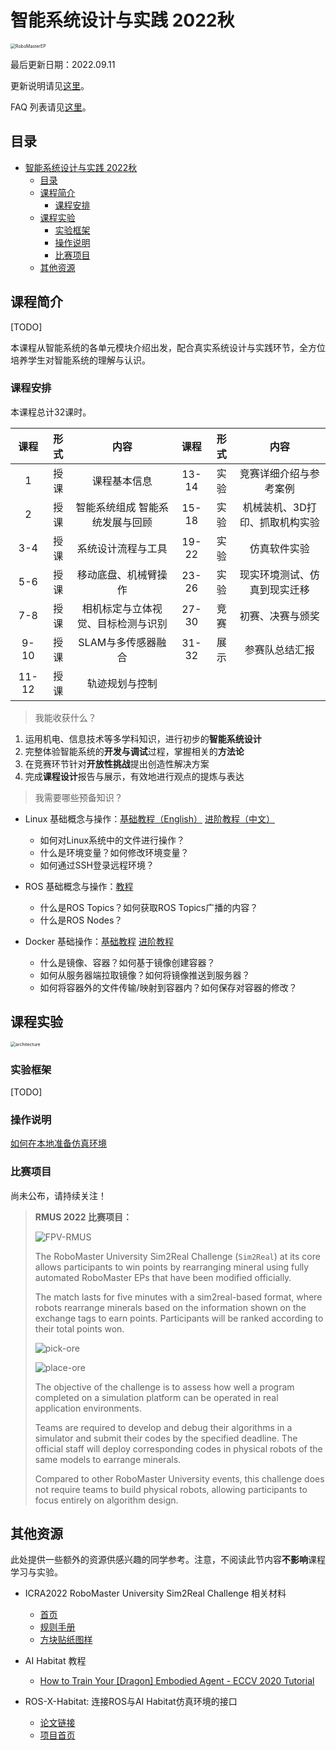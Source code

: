 # 智能系统设计与实践 2022秋

<img src="./assets/RoboMasterEP.gif" alt="RoboMasterEP" style="zoom: 50%;" />

最后更新日期：2022.09.11

更新说明请见[这里](UPDATES.md)。

FAQ 列表请见[这里](FAQ.md)。

## 目录

* [智能系统设计与实践 2022秋](#智能系统设计与实践-2022秋)
   * [目录](#目录)
   * [课程简介](#课程简介)
      * [课程安排](#课程安排)
   * [课程实验](#课程实验)
      * [实验框架](#实验框架)
      * [操作说明](#操作说明)
      * [比赛项目](#比赛项目)
   * [其他资源](#其他资源)

## 课程简介

[TODO] 

本课程从智能系统的各单元模块介绍出发，配合真实系统设计与实践环节，全方位培养学生对智能系统的理解与认识。

### 课程安排

本课程总计32课时。

|课程|形式|内容|课程|形式|内容|
|:-:|:-:|:-:|:-:|:-:|:-:|
|1|授课|课程基本信息|13-14|实验|竞赛详细介绍与参考案例|
|2|授课|智能系统组成  智能系统发展与回顾|15-18|实验|机械装机、3D打印、抓取机构实验|
|3-4|授课|系统设计流程与工具|19-22|实验|仿真软件实验|
|5-6|授课|移动底盘、机械臂操作|23-26|实验|现实环境测试、仿真到现实迁移|
|7-8|授课|相机标定与立体视觉、目标检测与识别|27-30|竞赛|初赛、决赛与颁奖|
|9-10|授课|SLAM与多传感器融合|31-32|展示|参赛队总结汇报|
|11-12|授课|轨迹规划与控制||||

> 我能收获什么？

1. 运用机电、信息技术等多学科知识，进行初步的**智能系统设计**
2. 完整体验智能系统的**开发与调试**过程，掌握相关的**方法论**
3. 在竞赛环节针对**开放性挑战**提出创造性解决方案
4. 完成**课程设计**报告与展示，有效地进行观点的提炼与表达

> 我需要哪些预备知识？

* Linux 基础概念与操作：[基础教程（English）](http://www.ee.surrey.ac.uk/Teaching/Unix/) [进阶教程（中文）](https://missing-semester-cn.github.io/2020/course-shell/)
  * 如何对Linux系统中的文件进行操作？
  * 什么是环境变量？如何修改环境变量？
  * 如何通过SSH登录远程环境？

* ROS 基础概念与操作：[教程](https://wiki.ros.org/ROS/Tutorials#Core_ROS_Tutorials)
  * 什么是ROS Topics？如何获取ROS Topics广播的内容？
  * 什么是ROS Nodes？
* Docker 基础操作：[基础教程](https://www.ruanyifeng.com/blog/2018/02/docker-tutorial.html) [进阶教程](https://yeasy.gitbook.io/docker_practice/image/pull)
  *  什么是镜像、容器？如何基于镜像创建容器？
  * 如何从服务器端拉取镜像？如何将镜像推送到服务器？
  * 如何将容器外的文件传输/映射到容器内？如何保存对容器的修改？

## 课程实验

<img src="assets/system-architecture.svg" alt="architecture" style="display: block; zoom: 50%;" />

### 实验框架

[TODO]



### 操作说明

[如何在本地准备仿真环境](HOW-TO-SIM.md)

### 比赛项目

尚未公布，请持续关注！

> **RMUS 2022 比赛项目：**
>
> ![FPV-RMUS](./assets/FPV-RMUS.gif)
>
> The RoboMaster University Sim2Real Challenge (`Sim2Real`) at its core allows participants to win points by
> rearranging mineral using fully automated RoboMaster EPs that have been modified officially. 
>
> The match lasts for five minutes with a sim2real-based format, where robots rearrange minerals based on the information shown on the exchange tags to earn points. Participants will be ranked according to their total points won. 
>
> ![pick-ore](./assets/pick-ore.gif)
>
> ![place-ore](./assets/pick-ore.gif)
>
> The objective of the challenge is to assess how well a program completed on a simulation platform can be operated in real application environments. 
>
> Teams are required to develop and debug their algorithms in a simulator and submit their codes by the specified deadline. The official staff will deploy corresponding codes in physical robots of the same models to earrange minerals. 
>
> Compared to other RoboMaster University events, this challenge does not require teams to build physical robots, allowing participants to focus entirely on algorithm design.
>

## 其他资源

此处提供一些额外的资源供感兴趣的同学参考。注意，不阅读此节内容**不影响**课程学习与实验。

* ICRA2022 RoboMaster University Sim2Real Challenge 相关材料
  * [首页](https://air.tsinghua.edu.cn/robomaster/sim2real_icra22.html)
  * [规则手册](https://air.tsinghua.edu.cn/robomaster/RMUS2022_rules_manual.pdf)
  * [方块贴纸图样](https://dl.djicdn.com/downloads/robomaster-s1/20190620/RoboMaster_S1_Vision_Markers_44pcs_15_15cm_updated.pdf)

* AI Habitat 教程
  * [How to Train Your [Dragon] Embodied Agent - ECCV 2020 Tutorial](https://aihabitat.org/tutorial/2020/)

* ROS-X-Habitat: 连接ROS与AI Habitat仿真环境的接口
  * [论文链接](https://arxiv.org/abs/2109.07703)
  * [项目首页](https://github.com/ericchen321/ros_x_habitat)
